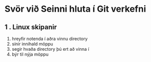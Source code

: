 # Svör við Seinni hluta í Git verkefni 

## 1 . Linux skipanir

1. hreyfir notenda í aðra vinnu directory 
1. sínir innihald möppu
3. segir hvaða directory þú ert að vinna í
4. býr til nýja möppu
   
